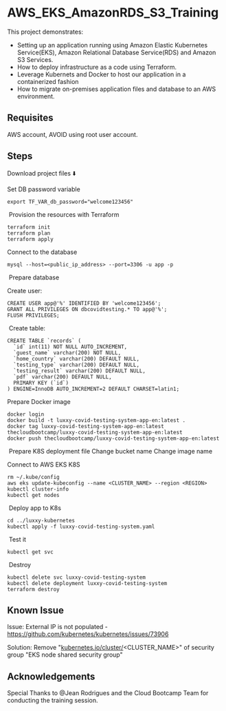 # AWS_EKS_AmazonRDS_S3_Training

This project demonstrates:

- Setting up an application running using Amazon Elastic Kubernetes Service(EKS), Amazon Relational Database Service(RDS) and Amazon S3 Services. 
- How to deploy infrastructure as a code using Terraform.
- Leverage Kubernets and Docker to host our application in a containerized fashion
- How to migrate on-premises application files and database to an AWS environment.


## Requisites

AWS account, AVOID using root user account.

## Steps

Download project files ⬇️

Set DB password variable
```
export TF_VAR_db_password="welcome123456"
```
​
Provision the resources with Terraform
```
terraform init
terraform plan
terraform apply
```

Connect to the database
```
mysql --host=<public_ip_address> --port=3306 -u app -p
```
​
Prepare database

Create user:
```
CREATE USER app@'%' IDENTIFIED BY 'welcome123456';
GRANT ALL PRIVILEGES ON dbcovidtesting.* TO app@'%';
FLUSH PRIVILEGES;
```
​
Create table:
```
CREATE TABLE `records` (
  `id` int(11) NOT NULL AUTO_INCREMENT,
  `guest_name` varchar(200) NOT NULL,
  `home_country` varchar(200) DEFAULT NULL,
  `testing_type` varchar(200) DEFAULT NULL,
  `testing_result` varchar(200) DEFAULT NULL,
  `pdf` varchar(200) DEFAULT NULL,
  PRIMARY KEY (`id`)
) ENGINE=InnoDB AUTO_INCREMENT=2 DEFAULT CHARSET=latin1;
```

Prepare Docker image
```
docker login
docker build -t luxxy-covid-testing-system-app-en:latest .
docker tag luxxy-covid-testing-system-app-en:latest thecloudbootcamp/luxxy-covid-testing-system-app-en:latest
docker push thecloudbootcamp/luxxy-covid-testing-system-app-en:latest
```
​
Prepare K8S deployment file
Change bucket name
Change image name

Connect to AWS EKS K8S
```
rm ~/.kube/config
aws eks update-kubeconfig --name <CLUSTER_NAME> --region <REGION>
kubectl cluster-info
kubectl get nodes
```
​
Deploy app to K8s
```
cd ../luxxy-kubernetes
kubectl apply -f luxxy-covid-testing-system.yaml
```
​
Test it
```
kubectl get svc
```
​
Destroy
```
kubectl delete svc luxxy-covid-testing-system
kubectl delete deployment luxxy-covid-testing-system
terraform destroy
```

## Known Issue

Issue:
External IP is not populated - https://github.com/kubernetes/kubernetes/issues/73906

Solution:
Remove "[kubernetes.io/cluster/](http://kubernetes.io/cluster/)<CLUSTER_NAME>" of security group "EKS node shared security group"


## Acknowledgements

Special Thanks to @Jean Rodrigues and the Cloud Bootcamp Team for conducting the training session. 
